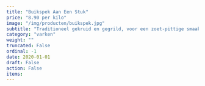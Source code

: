 ```yaml
---
title: "Buikspek Aan Een Stuk"
price: "8.90 per kilo"
image: "/img/producten/buikspek.jpg"
subtitle: "Traditioneel gekruid en gegrild, voor een zoet-pittige smaak."
category: "varken"
weight: ""
truncated: False
ordinal: -1
date: 2020-01-01
draft: False
action: False
items: 
---
```

